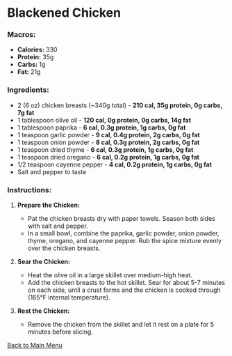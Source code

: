 # Blackened Chicken

### Macros:
- **Calories:** 330
- **Protein:** 35g
- **Carbs:** 1g
- **Fat:** 21g

### Ingredients:
- 2 (6 oz) chicken breasts (~340g total) - **210 cal, 35g protein, 0g carbs, 7g fat**
- 1 tablespoon olive oil - **120 cal, 0g protein, 0g carbs, 14g fat**
- 1 tablespoon paprika - **6 cal, 0.3g protein, 1g carbs, 0g fat**
- 1 teaspoon garlic powder - **9 cal, 0.4g protein, 2g carbs, 0g fat**
- 1 teaspoon onion powder - **8 cal, 0.3g protein, 2g carbs, 0g fat**
- 1 teaspoon dried thyme - **6 cal, 0.3g protein, 1g carbs, 0g fat**
- 1 teaspoon dried oregano - **6 cal, 0.2g protein, 1g carbs, 0g fat**
- 1/2 teaspoon cayenne pepper - **4 cal, 0.2g protein, 1g carbs, 0g fat**
- Salt and pepper to taste

### Instructions:
1. **Prepare the Chicken:**
   - Pat the chicken breasts dry with paper towels. Season both sides with salt and pepper.
   - In a small bowl, combine the paprika, garlic powder, onion powder, thyme, oregano, and cayenne pepper. Rub the spice mixture evenly over the chicken breasts.

2. **Sear the Chicken:**
   - Heat the olive oil in a large skillet over medium-high heat.
   - Add the chicken breasts to the hot skillet. Sear for about 5-7 minutes on each side, until a crust forms and the chicken is cooked through (165°F internal temperature).

3. **Rest the Chicken:**
   - Remove the chicken from the skillet and let it rest on a plate for 5 minutes before slicing.

[Back to Main Menu](../README.md)